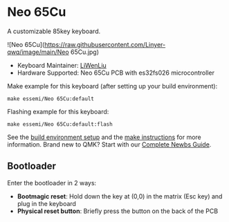 # Neo 65Cu

A customizable 85key keyboard.

![Neo 65Cu](https://raw.githubusercontent.com/Linyer-qwq/image/main/Neo 65Cu.jpg)

* Keyboard Maintainer: [LiWenLiu](https://github.com/LiuLiuQMK)
* Hardware Supported: Neo 65Cu PCB with es32fs026 microcontroller

Make example for this keyboard (after setting up your build environment):

    make essemi/Neo 65Cu:default

Flashing example for this keyboard:

    make essemi/Neo 65Cu:default:flash

See the [build environment setup](https://docs.qmk.fm/#/getting_started_build_tools) and the [make instructions](https://docs.qmk.fm/#/getting_started_make_guide) for more information. Brand new to QMK? Start with our [Complete Newbs Guide](https://docs.qmk.fm/#/newbs).

## Bootloader

Enter the bootloader in 2 ways:

* **Bootmagic reset**: Hold down the key at (0,0) in the matrix (Esc key) and plug in the keyboard
* **Physical reset button**: Briefly press the button on the back of the PCB
